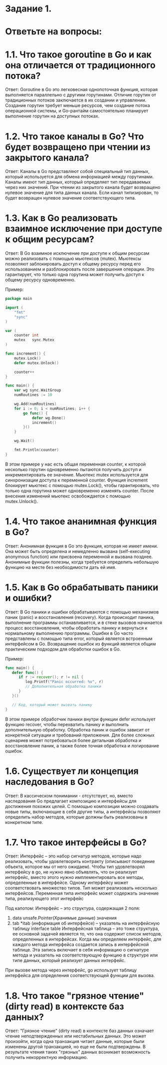 # Задание 1. 
# Ответьте на вопросы:

# 1.1. Что такое goroutine в Go и как она отличается от традиционного потока?

Ответ: 
Goroutine в Go это легковесная однопоточная функция, которая выполняется параллельно с другими горутинами. Отличие горутин от традиционных потоков заключается в их создании и управлении. Создание горутин требует меньше ресурсов, чем создание потока операционной системы, и Go-рантайм самостоятельно планирует выполнение горутин на доступных потоках.

# 1.2. Что такое каналы в Go? Что будет возвращено при чтении из закрытого канала?

Ответ: 
Каналы в Go представляют собой специальный тип данных, который используется для обмена информацией между горутинами. Каналы имеют тип данных, который определяет тип передаваемых через них значений. При чтении из закрытого канала будет возвращено нулевое значение для типа данных канала. Если канал типизирован, то будет возвращен нулевое значение соответствующего типа.

# 1.3. Как в Go реализовать взаимное исключение при доступе к общим ресурсам?

Ответ: 
В Go взаимное исключение при доступе к общим ресурсам можно реализовать с помощью мьютексов (mutex). Мьютексы позволяют заблокировать доступ к общему ресурсу перед его использованием и разблокировать после завершения операции. Это гарантирует, что только одна горутина может получить доступ к общему ресурсу одновременно.

Пример:
```go
package main

import (
	"fmt"
	"sync"
)

var (
	counter int
	mutex   sync.Mutex
)

func increment() {
	mutex.Lock()
	defer mutex.Unlock()

	counter++
}

func main() {
	var wg sync.WaitGroup
	numRoutines := 10

	wg.Add(numRoutines)
	for i := 0; i < numRoutines; i++ {
		go func() {
			defer wg.Done()
			increment()
		}()
	}

	wg.Wait()

	fmt.Println(counter)
}
```
В этом примере у нас есть общая переменная counter, к которой несколько горутин одновременно пытаются получить доступ и инкрементировать ее значение. Мьютекс mutex используется для синхронизации доступа к переменной counter. Функция increment блокирует мьютекс с помощью mutex.Lock(), чтобы гарантировать, что только одна горутина может одновременно изменять counter. После внесения изменений мьютекс освобождается с помощью mutex.Unlock().

# 1.4. Что такое ананимная функция в Go?

Ответ: 
Анонимная функция в Go это функция, которая не имеет имени. Она может быть определена и немедленно вызвана (self-executing anonymous function) или присвоена переменной и вызвана позднее. Анонимные функции полезны, когда требуется определить небольшую функцию на месте без необходимости дать ей имя.

# 1.5. Как в Go обрабатывать паники и ошибки?

Ответ:
В Go паники и ошибки обрабатываются с помощью механизмов паник (panic) и восстановления (recovery).
Когда происходит паника, выполнение программы останавливается, и в стеке вызовов начинается процесс восстановления, чтобы обработать панику и вернуться к нормальному выполнению программы.
Ошибки в Go часто представлены с помощью типа error, который является встроенным интерфейсом в Go. Возвращение ошибок из функций является общим практическим подходом для обработки ошибок в Go.

Пример:
```go
func main() {
   defer func() {
      if r := recover(); r != nil {
         log.Printf("Panic occurred: %v", r)
         // Дополнительная обработка паники
      }
   }()

   // Код, который может вызвать панику
}
```
В этом примере обработчик паники внутри функции defer использует функцию recover, чтобы перехватить панику и выполнить дополнительную обработку.
Обработка паник и ошибок зависит от конкретной ситуации и требований приложения. Для более сложных сценариев может потребоваться более детальная обработка и восстановление паник, а также более точная обработка и логирование ошибок.

# 1.6. Существует ли концепция наследования в Go?

Ответ:
В кассическом понимании - отсутствует, но, вместо наследования Go предлагает композицию и интерфейсы для достижения похожих целей. С помощью композиции можно создавать новые типы, включающие в себя другие типы, а интерфейсы позволяют определить набор методов, которые должны быть реализованы в конкретном типе.

# 1.7. Что такое интерфейсы в Go?

Ответ:
Интерфейс – это набор сигнатур методов, которые надо реализовать, чтобы удовлетворить контракту (описывают поведение объекта, которое мы от него ожидаем). Чтобы тип удовлетворял интерфейсу в go, не нужно явно объявлять, что он реализует интерфейс, вместо этого нужно имплементировать все методы, определенные в интерфейсе.
Одному интерфейсу может соответствовать множество типов. Тип может реализовать несколько интерфейсов. Переменная типа интерфейс может содержать значение типа, реализующего этот интерфейс

Под капотом: 
Интерфейс – это структура, содержащая 2 поля: 
1) data unsafe.Pointer(Хранимые данные) значения
2) tab *itab (информация об интерфейсе) – указатель на интерфейсную таблицу interface table
Интерфейсная таблица – это тоже структура, ее основной задачей является то, что она содержит список методов, определенных в интерфейсах. Когда мы определяем интерфейс, для каждого метода интерфейса создается запись в интерфейсной таблице. Эта запись включает в себя информацию о сигнатуре метода и указатель на соответствующую функцию в структуре или типе данных, который реализует данных интерфейс.

При вызове метода через интерфейс, go использует таблицу интерфейса для определения соответствующей функции для вызова. 

# 1.8. Что такое "грязное чтение" (dirty read) в контексте баз данных?

Ответ: 
"Грязное чтение" (dirty read) в контексте баз данных означает чтение неподтвержденных или нестабильных данных. Это может произойти, когда одна транзакция читает данные, которые были изменены другой транзакцией, но еще не были подтверждены. В результате чтения таких "грязных" данных возникает возможность получить некорректную информацию.